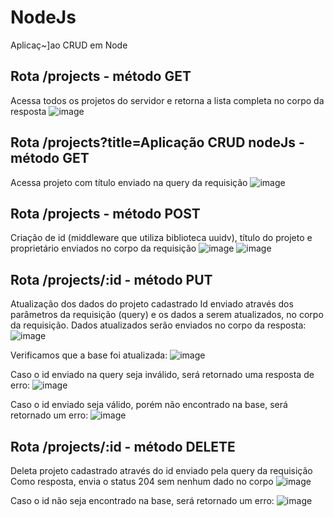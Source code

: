 # NodeJs
Aplicaç~]ao CRUD em Node

## Rota /projects - método GET
Acessa todos os projetos do servidor e retorna a lista completa no corpo da resposta
![image](https://user-images.githubusercontent.com/98959848/173846805-0ec642d1-4e03-4444-a8b8-2aa9d576be76.png)

## Rota /projects?title=Aplicação CRUD nodeJs - método GET
Acessa projeto com título enviado na query da requisição
![image](https://user-images.githubusercontent.com/98959848/173848164-94cbb5b0-830c-44c2-b41b-b39117828d3a.png)

## Rota /projects - método POST
Criação de id (middleware que utiliza biblioteca uuidv), título do projeto e proprietário enviados no corpo da requisição
![image](https://user-images.githubusercontent.com/98959848/173847318-1e96f085-5fc8-49ce-9038-d6d6eeddc3b1.png)
![image](https://user-images.githubusercontent.com/98959848/173847452-c4ec7a45-d1c7-4c75-bffe-00e165464cf7.png)

## Rota /projects/:id - método PUT
Atualização dos dados do projeto cadastrado 
Id enviado através dos parâmetros da requisição (query) e os dados a serem atualizados, no corpo da requisição.
Dados atualizados serão enviados no corpo da resposta: 
![image](https://user-images.githubusercontent.com/98959848/173849120-df228a9f-25fe-4c82-8805-00443970d677.png)

Verificamos que a base foi atualizada:
![image](https://user-images.githubusercontent.com/98959848/173849266-5ed03f9d-1aa1-470e-a058-9fed48a881f6.png)

Caso o id enviado na query seja inválido, será retornado uma resposta de erro:
![image](https://user-images.githubusercontent.com/98959848/173849581-7503ee1f-b282-4285-bae4-5b5af8db473c.png)

Caso o id enviado seja válido, porém não encontrado na base, será retornado um erro:
![image](https://user-images.githubusercontent.com/98959848/173850256-9ab114dc-5d57-41d1-b6f4-f69a223359d3.png)

## Rota /projects/:id - método DELETE
Deleta projeto cadastrado através do id enviado pela query da requisição
Como resposta, envia o status 204 sem nenhum dado no corpo
![image](https://user-images.githubusercontent.com/98959848/173851345-40cf72a2-bef8-485d-ad2c-52cba7bbe389.png)

Caso o id não seja encontrado na base, será retornado um erro:
![image](https://user-images.githubusercontent.com/98959848/173851661-b7a19f6b-1210-40aa-80e4-ded9ca101699.png)








